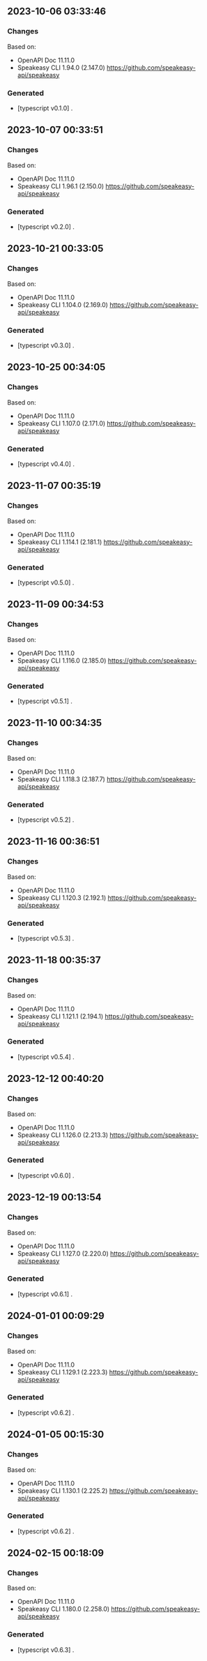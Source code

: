 

## 2023-10-06 03:33:46
### Changes
Based on:
- OpenAPI Doc 11.11.0 
- Speakeasy CLI 1.94.0 (2.147.0) https://github.com/speakeasy-api/speakeasy
### Generated
- [typescript v0.1.0] .

## 2023-10-07 00:33:51
### Changes
Based on:
- OpenAPI Doc 11.11.0 
- Speakeasy CLI 1.96.1 (2.150.0) https://github.com/speakeasy-api/speakeasy
### Generated
- [typescript v0.2.0] .

## 2023-10-21 00:33:05
### Changes
Based on:
- OpenAPI Doc 11.11.0 
- Speakeasy CLI 1.104.0 (2.169.0) https://github.com/speakeasy-api/speakeasy
### Generated
- [typescript v0.3.0] .

## 2023-10-25 00:34:05
### Changes
Based on:
- OpenAPI Doc 11.11.0 
- Speakeasy CLI 1.107.0 (2.171.0) https://github.com/speakeasy-api/speakeasy
### Generated
- [typescript v0.4.0] .

## 2023-11-07 00:35:19
### Changes
Based on:
- OpenAPI Doc 11.11.0 
- Speakeasy CLI 1.114.1 (2.181.1) https://github.com/speakeasy-api/speakeasy
### Generated
- [typescript v0.5.0] .

## 2023-11-09 00:34:53
### Changes
Based on:
- OpenAPI Doc 11.11.0 
- Speakeasy CLI 1.116.0 (2.185.0) https://github.com/speakeasy-api/speakeasy
### Generated
- [typescript v0.5.1] .

## 2023-11-10 00:34:35
### Changes
Based on:
- OpenAPI Doc 11.11.0 
- Speakeasy CLI 1.118.3 (2.187.7) https://github.com/speakeasy-api/speakeasy
### Generated
- [typescript v0.5.2] .

## 2023-11-16 00:36:51
### Changes
Based on:
- OpenAPI Doc 11.11.0 
- Speakeasy CLI 1.120.3 (2.192.1) https://github.com/speakeasy-api/speakeasy
### Generated
- [typescript v0.5.3] .

## 2023-11-18 00:35:37
### Changes
Based on:
- OpenAPI Doc 11.11.0 
- Speakeasy CLI 1.121.1 (2.194.1) https://github.com/speakeasy-api/speakeasy
### Generated
- [typescript v0.5.4] .

## 2023-12-12 00:40:20
### Changes
Based on:
- OpenAPI Doc 11.11.0 
- Speakeasy CLI 1.126.0 (2.213.3) https://github.com/speakeasy-api/speakeasy
### Generated
- [typescript v0.6.0] .

## 2023-12-19 00:13:54
### Changes
Based on:
- OpenAPI Doc 11.11.0 
- Speakeasy CLI 1.127.0 (2.220.0) https://github.com/speakeasy-api/speakeasy
### Generated
- [typescript v0.6.1] .

## 2024-01-01 00:09:29
### Changes
Based on:
- OpenAPI Doc 11.11.0 
- Speakeasy CLI 1.129.1 (2.223.3) https://github.com/speakeasy-api/speakeasy
### Generated
- [typescript v0.6.2] .

## 2024-01-05 00:15:30
### Changes
Based on:
- OpenAPI Doc 11.11.0 
- Speakeasy CLI 1.130.1 (2.225.2) https://github.com/speakeasy-api/speakeasy
### Generated
- [typescript v0.6.2] .

## 2024-02-15 00:18:09
### Changes
Based on:
- OpenAPI Doc 11.11.0 
- Speakeasy CLI 1.180.0 (2.258.0) https://github.com/speakeasy-api/speakeasy
### Generated
- [typescript v0.6.3] .